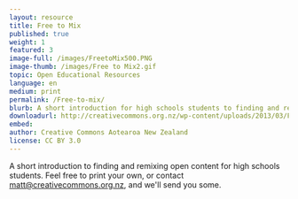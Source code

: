 ```yaml
---
layout: resource
title: Free to Mix
published: true
weight: 1
featured: 3
image-full: /images/FreetoMix500.PNG
image-thumb: /images/Free to Mix2.gif
topic: Open Educational Resources
language: en
medium: print
permalink: /Free-to-mix/
blurb: A short introduction for high schools students to finding and remixing open content
downloadurl: http://creativecommons.org.nz/wp-content/uploads/2013/03/Free-to-Mix.pdf
embed:
author: Creative Commons Aotearoa New Zealand
license: CC BY 3.0
---
```

A short introduction to finding and remixing open content for high schools students. Feel free to print your own, or contact matt@creativecommons.org.nz, and we'll send you some. 
